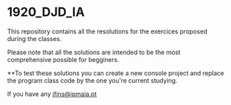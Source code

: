 # 1920_DJD_IA

This repository contains all the resolutions for the exercices proposed during the classes.

Please note that all the solutions are intended to be the most comprehensive possible for begginers. 

**To test these solutions you can create a new console project and replace the program class code by the one you're current studying. 

If you have any 
jfins@ipmaia.pt
